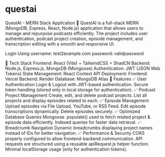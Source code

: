 # questai
QuestAI - MERN Stack Application 🚀
QuestAI is a full-stack MERN (MongoDB, Express, React, Node.js) application that allows users to manage and repurpose podcasts efficiently. The project includes user authentication, podcast project creation, episode management, and transcription editing with a smooth and responsive UI.

Login Using
username: test2example.com
password: validpassword

🔹 Tech Stack
Frontend: React (Vite) + TailwindCSS + ShadCN
Backend: Node.js, Express.js, MongoDB (Mongoose)
Authentication: JWT (JSON Web Tokens)
State Management: React Context API
Deployment:
Frontend: Vercel
Backend: Render
Database: MongoDB Atlas
📌 Features
✅ User Authentication
Login & Logout with JWT-based authentication.
Secure token handling (stored only in local storage for authentication).
✅ Podcast Project Management
Create, edit, and delete podcast projects.
List all projects and display episodes related to each.
✅ Episode Management
Upload episodes via File Upload, YouTube, or RSS Feed.
Edit episode transcriptions dynamically.
Delete episodes securely.
✅ Optimized Database Queries
Mongoose .populate() used to fetch related project & episode data efficiently.
Indexed queries for faster data retrieval.
✅ Breadcrumb Navigation
Dynamic breadcrumbs displaying project names instead of IDs for better navigation.
✅ Performance & Security
CORS properly configured to allow frontend-backend communication.
API requests are structured using a reusable apiRequest.js helper function.
Minimal localStorage usage (only for authentication tokens).
